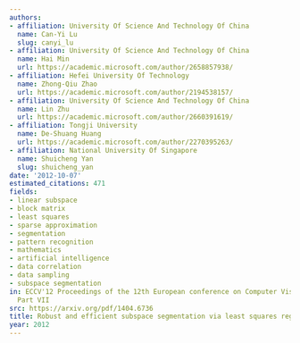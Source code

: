 ```yaml
---
authors:
- affiliation: University Of Science And Technology Of China
  name: Can-Yi Lu
  slug: canyi_lu
- affiliation: University Of Science And Technology Of China
  name: Hai Min
  url: https://academic.microsoft.com/author/2658857938/
- affiliation: Hefei University Of Technology
  name: Zhong-Qiu Zhao
  url: https://academic.microsoft.com/author/2194538157/
- affiliation: University Of Science And Technology Of China
  name: Lin Zhu
  url: https://academic.microsoft.com/author/2660391619/
- affiliation: Tongji University
  name: De-Shuang Huang
  url: https://academic.microsoft.com/author/2270395263/
- affiliation: National University Of Singapore
  name: Shuicheng Yan
  slug: shuicheng_yan
date: '2012-10-07'
estimated_citations: 471
fields:
- linear subspace
- block matrix
- least squares
- sparse approximation
- segmentation
- pattern recognition
- mathematics
- artificial intelligence
- data correlation
- data sampling
- subspace segmentation
in: ECCV'12 Proceedings of the 12th European conference on Computer Vision - Volume
  Part VII
src: https://arxiv.org/pdf/1404.6736
title: Robust and efficient subspace segmentation via least squares regression
year: 2012
---
```

